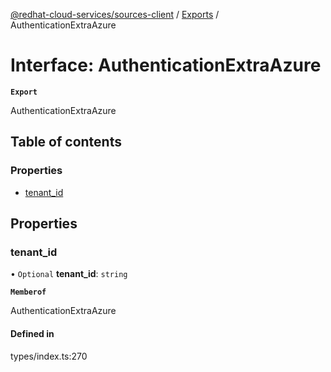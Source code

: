[@redhat-cloud-services/sources-client](../README.md) / [Exports](../modules.md) / AuthenticationExtraAzure

# Interface: AuthenticationExtraAzure

**`Export`**

AuthenticationExtraAzure

## Table of contents

### Properties

- [tenant\_id](AuthenticationExtraAzure.md#tenant_id)

## Properties

### tenant\_id

• `Optional` **tenant\_id**: `string`

**`Memberof`**

AuthenticationExtraAzure

#### Defined in

types/index.ts:270
